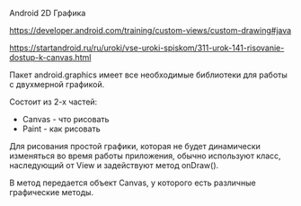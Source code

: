 Android 2D Графика 

https://developer.android.com/training/custom-views/custom-drawing#java

https://startandroid.ru/ru/uroki/vse-uroki-spiskom/311-urok-141-risovanie-dostup-k-canvas.html


Пакет android.graphics имеет все необходимые библиотеки для работы с двухмерной графикой.

Состоит из 2-х частей:
 - Canvas - что рисовать 
 - Paint - как рисовать

Для рисования простой графики, которая не будет динамически изменяться во время работы приложения, обычно используют класс, наследующий от View и задействуют метод onDraw().

В метод передается объект Canvas, у которого есть различные графические методы.
   
   